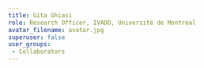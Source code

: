 ```yaml
---
title: Gita Ghiasi
role: Research Officer, IVADO, Université de Montréal
avatar_filename: avatar.jpg
superuser: false
user_groups:
 - Collaborators
---
```

